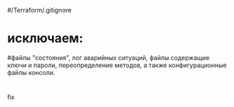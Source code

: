 #/Terraform/.gitignore
# исключаем: 
#файлы "состояния", лог аварийных ситуаций, файлы содержащие ключи и пароли, переопределение методов, а также конфигурационные файлы консоли.
#
#
#
#
fix




